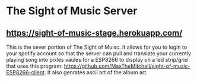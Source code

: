 # The Sight of Music Server 
## https://sight-of-music-stage.herokuapp.com/
This is the sever portion of The Sight of Muisc. It allows for you to login to your spotify account so that the server can pull and translate your currently playing song into pixles vaules for a ESP8266 to display on a led strip/grid that uses this program: https://github.com/MaxTheMitchell/sight-of-music-ESP8266-client. It also genrates ascii art of the album art. 
